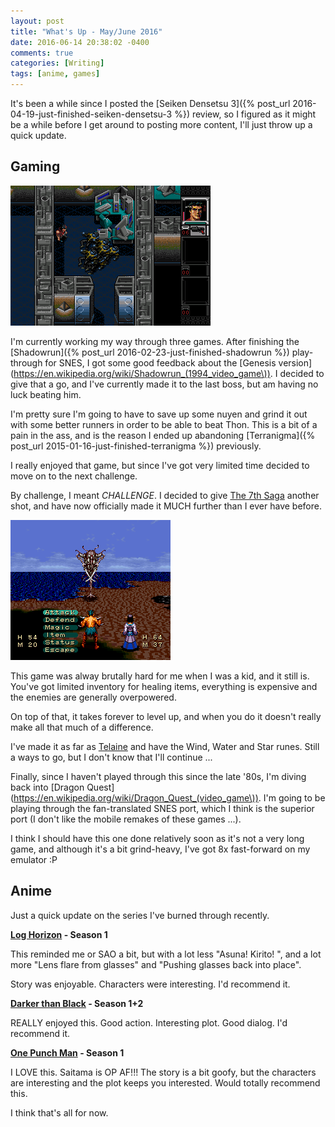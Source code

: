 ```yaml
---
layout: post
title: "What's Up - May/June 2016"
date: 2016-06-14 20:38:02 -0400
comments: true
categories: [Writing]
tags: [anime, games]
---
```


It's been a while since I posted the [Seiken Densetsu 3]({% post_url 2016-04-19-just-finished-seiken-densetsu-3 %}) review, so I figured as it might be a while before I get around to posting more content, I'll just throw up a quick update.

## Gaming

![](/images/shadowrun-gens/shadowrun.015.png)

I'm currently working my way through three games. After finishing the [Shadowrun]({% post_url 2016-02-23-just-finished-shadowrun %}) play-through for SNES, I got some good feedback about the [Genesis version](https://en.wikipedia.org/wiki/Shadowrun_(1994_video_game\)). I decided to give that a go, and I've currently made it to the last boss, but am having no luck beating him.

I'm pretty sure I'm going to have to save up some nuyen and grind it out with some better runners in order to be able to beat Thon. This is a bit of a pain in the ass, and is the reason I ended up abandoning [Terranigma]({% post_url 2015-01-16-just-finished-terranigma %}) previously.

I really enjoyed that game, but since I've got very limited time decided to move on to the next challenge.

By challenge, I meant *CHALLENGE*. I decided to give [The 7th Saga](https://en.wikipedia.org/wiki/The_7th_Saga) another shot, and have now officially made it MUCH further than I ever have before.

<!-- more -->

![](/images/7th-saga/7th-saga.009.png)

This game was alway brutally hard for me when I was a kid, and it still is. You've got limited inventory for healing items, everything is expensive and the enemies are generally overpowered.

On top of that, it takes forever to level up, and when you do it doesn't really make all that much of a difference.

I've made it as far as [Telaine](http://mikesrpgcenter.com/7thsaga/maps/telaine.html) and have the Wind, Water and Star runes. Still a ways to go, but I don't know that I'll continue ...

Finally, since I haven't played through this since the late '80s, I'm diving back into [Dragon Quest](https://en.wikipedia.org/wiki/Dragon_Quest_(video_game\)). I'm going to be playing through the fan-translated SNES port, which I think is the superior port (I don't like the mobile remakes of these games ...).

I think I should have this one done relatively soon as it's not a very long game, and although it's a bit grind-heavy, I've got 8x fast-forward on my emulator :P

## Anime

Just a quick update on the series I've burned through recently.

**[Log Horizon](http://myanimelist.net/anime/17265/Log_Horizon) - Season 1**

This reminded me or SAO a bit, but with a lot less "Asuna! Kirito! <repeat>", and a lot more "Lens flare from glasses" and "Pushing glasses back into place".

Story was enjoyable. Characters were interesting. I'd recommend it.

**[Darker than Black](http://myanimelist.net/anime/2025/Darker_than_Black__Kuro_no_Keiyakusha) - Season 1+2**

REALLY enjoyed this. Good action. Interesting plot. Good dialog. I'd recommend it.

**[One Punch Man](http://myanimelist.net/anime/30276/One_Punch_Man) - Season 1**

I LOVE this. Saitama is OP AF!!! The story is a bit goofy, but the characters are interesting and the plot keeps you interested. Would totally recommend this.

I think that's all for now.
